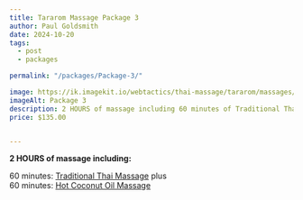 ```yaml
---
title: Tararom Massage Package 3
author: Paul Goldsmith
date: 2024-10-20
tags: 
  - post
  - packages

permalink: "/packages/Package-3/"

image: https://ik.imagekit.io/webtactics/thai-massage/tararom/massages/Thai-Hot-Coconut-Oil-Massage_q_DgdLvtM6.jpg
imageAlt: Package 3
description: 2 HOURS of massage including 60 minutes of Traditional Thai Massage plus 60 minutes of Hot Coconut Oil Massage
price: $135.00


---
```



**2 HOURS of massage including:**

60 minutes:  [Traditional Thai Massage](https://tararom-thai.netlify.app/treatments/traditional-thai-massage/) plus  
60 minutes:  [Hot Coconut Oil Massage](https://tararom-thai.netlify.app/treatments/hot-coconut-oil-massage/)